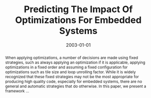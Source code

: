 ---
title: "Predicting The Impact Of Optimizations For Embedded Systems"
abstract: "When applying optimizations, a number of decisions are made using fixed strategies, such as always applying an optimization if it is applicable, applying optimizations in a fixed order and assuming a fixed configuration for optimizations such as tile size and loop unrolling factor. While it is widely recognized that these fixed strategies may not be the most appropriate for producing high quality code, especially for embedded systems, there are no general and automatic strategies that do otherwise. In this paper, we present a framework …"
date: 2003-01-01
venue: "Proceedings of the 2003 Conference on Languages, Compilers, and Tools for Embedded Systems (LCTES'03). San Diego, California, USA, June 11-13, 2003"
paperurl: https://dl.acm.org/doi/abs/10.1145/780732.780734
authors: "Min Zhao, Bruce R. Childers and Mary Lou Soffa"
awards: ""
---